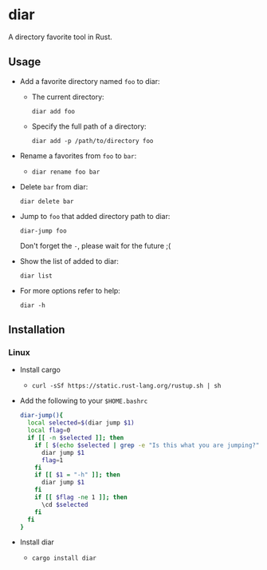 # diar

A directory favorite tool in Rust.

## Usage

- Add a favorite directory named `foo` to diar:

  - The current directory:

    `diar add foo`

  - Specify the full path of a directory:
    
    `diar add -p /path/to/directory foo`

- Rename a favorites from `foo` to `bar`:

  - `diar rename foo bar`

- Delete `bar` from diar:
  
  `diar delete bar`

- Jump to `foo` that added directory path to diar:

  `diar-jump foo`

  Don't forget the `-`, please wait for the future ;(

- Show the list of added to diar:

  `diar list`

- For more options refer to help:

  `diar -h`

## Installation

### Linux

- Install cargo

  - `curl -sSf https://static.rust-lang.org/rustup.sh | sh`

- Add the following to your `$HOME.bashrc`

  ```bash
  diar-jump(){
    local selected=$(diar jump $1)
    local flag=0
    if [[ -n $selected ]]; then
      if [ $(echo $selected | grep -e "Is this what you are jumping?") ]; then
        diar jump $1
        flag=1
      fi
      if [[ $1 = "-h" ]]; then
        diar jump $1
      fi
      if [[ $flag -ne 1 ]]; then
        \cd $selected
      fi
    fi
  }
  ```

- Install diar

  - `cargo install diar`
